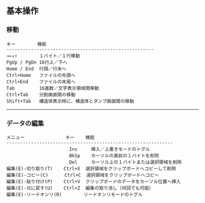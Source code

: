 ## 基本操作

### 移動


    キー        機能
    ------------------------------------------------------
    →←↓↑        １バイト／１行移動
    PgUp / PgDn 16行上／下へ
    Home / End  行頭／行末へ
    Ctrl+Home   ファイルの先頭へ
    Ctrl+End    ファイルの末尾へ
    Tab         16進数／文字表示領域間移動
    Ctrl+Tab    分割画面間の移動
    Shift+Tab   構造体表示時に、構造体とダンプ画面間の移動

----

### データの編集


    メニュー               キー    機能
    -------------------------------------------------------------
                           Ins     挿入／上書きモードのトグル
                           BkSp    カーソルの直前の１バイトを削除
                           Del     カーソル上の１バイトまたは選択領域を削除
    編集(E)-切り取り(T)    Ctrl+X  選択領域をクリップボードへコピーして削除
    編集(E)-コピー(C)      Ctrl+C  選択領域をクリップボードへコピー
    編集(E)-貼り付け(P)    Ctrl+V  クリップボードのデータをカーソル位置へ挿入
    編集(E)-元に戻す(U)    Ctrl+Z  編集の取り消し（何回でも可能）
    編集(E)-リードオンリ(R)        リードオンリモードのトグル

